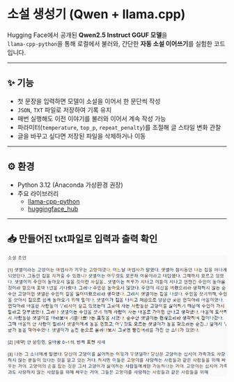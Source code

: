 # 소설 생성기 (Qwen + llama.cpp)

Hugging Face에서 공개된 **Qwen2.5 Instruct GGUF 모델**을  
`llama-cpp-python`을 통해 로컬에서 불러와, 간단한 **자동 소설 이어쓰기**를 실험한 코드입니다.  

---

## ✨ 기능
- 첫 문장을 입력하면 모델이 소설을 이어서 한 문단씩 작성
- `JSON`, `TXT` 파일로 저장하여 기록 유지
- 매번 실행해도 이전 이야기를 불러와 이어서 계속 작성 가능
- 파라미터(`temperature`, `top_p`, `repeat_penalty`)를 조절해 글 스타일 변화 관찰
- 글을 바꾸고 싶다면 저장된 파일을 삭제하거나 이동
---

## ⚙️ 환경
- Python 3.12 (Anaconda 가상환경 권장)
- 주요 라이브러리
  - [llama-cpp-python](https://github.com/abetlen/llama-cpp-python)
  - [huggingface_hub](https://github.com/huggingface/huggingface_hub)

---

## 📥 만들어진 txt파일로 입력과 출력 확인

![screenshot](assets/screenshot.png)






